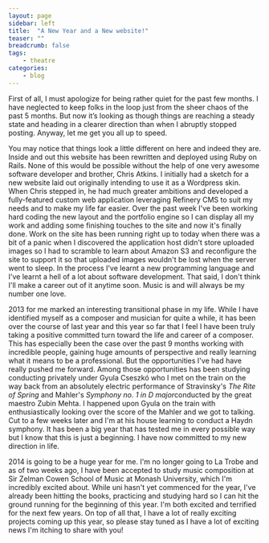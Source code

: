 ```yaml
---
layout: page
sidebar: left
title:  "A New Year and a New website!"
teaser: ""
breadcrumb: false
tags:
    - theatre
categories:
    - blog 
---
```


First of all, I must apologize for being rather quiet for the past few
months. I have neglected to keep folks in the loop just from the sheer
chaos of the past 5 months. But now it’s looking as though things are
reaching a steady state and heading in a clearer direction than when I
abruptly stopped posting. Anyway, let me get you all up to speed.

You may notice that things look a little different on here and indeed
they are. Inside and out this website has been rewritten and deployed
using Ruby on Rails. None of this would be possible without the help of
one very awesome software developer and brother, Chris Atkins. I
initially had a sketch for a new website laid out originally intending
to use it as a Wordpress skin. When Chris stepped in, he had much
greater ambitions and developed a fully-featured custom web application
leveraging Refinery CMS to suit my needs and to make my life far easier.
Over the past week I've been working hard coding the new layout and the
portfolio engine so I can display all my work and adding some finishing
touches to the site and now it's finally done. Work on the site has been
running right up to today when there was a bit of a panic when I
discovered the application host didn't store uploaded images so I had to
scramble to learn about Amazon S3 and reconfigure the site to support it
so that uploaded images wouldn't be lost when the server went to sleep.
In the process I've learnt a new programming language and I've learnt a
hell of a lot about software development. That said, I don't think I'll
make a career out of it anytime soon. Music is and will always be my
number one love.

2013 for me marked an interesting transitional phase in my life. While I
have identified myself as a composer and musician for quite a while, it
has been over the course of last year and this year so far that I feel I
have been truly taking a positive committed turn toward the life and
career of a composer. This has especially been the case over the past 9
months working with incredible people, gaining huge amounts of
perspective and really learning what it means to be a professional. But
the opportunities I've had have really pushed me forward. Among those
opportunities has been studying conducting privately under Gyula Cseszkó
who I met on the train on the way back from an absolutely electric
performance of Stravinsky's *The Rite of Spring* and Mahler's *Symphony
no. 1 in D major*conducted by the great maestro Zubin Mehta. I happened
upon Gyula on the train with enthusiastically looking over the score of
the Mahler and we got to talking. Cut to a few weeks later and I'm at
his house learning to conduct a Haydn symphony. It has been a big year
that has tested me in every possible way but I know that this is just a
beginning. I have now committed to my new direction in life. 

2014 is going to be a huge year for me. I'm no longer going to La Trobe
and as of two weeks ago, I have been accepted to study music composition
at Sir Zelman Cowen School of Music at Monash University, which I'm
incredibly excited about. While uni hasn't yet commenced for the year,
I've already been hitting the books, practicing and studying hard so I
can hit the ground running for the beginning of this year. I'm both
excited and terrified for the next few years. On top of all that, I have
a lot of really exciting projects coming up this year, so please stay
tuned as I have a lot of exciting news I'm itching to share with you!
